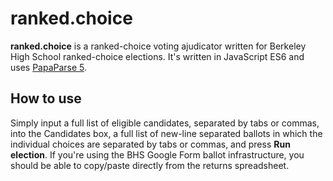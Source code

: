 # ranked.choice

**ranked.choice** is a ranked-choice voting ajudicator written for Berkeley High School ranked-choice elections. It's written in JavaScript ES6 and uses [PapaParse 5](https://github.com/mholt/PapaParse).

## How to use

Simply input a full list of eligible candidates, separated by tabs or commas, into the Candidates box, a full list of new-line separated ballots in which the individual choices are separated by tabs or commas, and press **Run election**. If you're using the BHS Google Form ballot infrastructure, you should be able to copy/paste directly from the returns spreadsheet.
